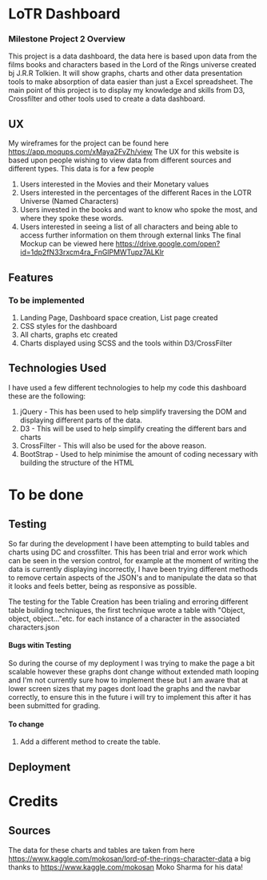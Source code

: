 # LoTR Dashboard
### Milestone Project 2 Overview
This project is a data dashboard, the data here is based upon data from the films books and characters 
based in the Lord of the Rings universe created bj J.R.R Tolkien. It will show graphs, charts and other data presentation tools
to make absorption of data easier than just a Excel spreadsheet. The main point of this project is to display my knowledge and skills from
D3, Crossfilter and other tools used to create a data dashboard.


## UX
My wireframes for the project can be found here https://app.moqups.com/xMaya2FvZh/view
The UX for this website is based upon people wishing to view data from different sources and different types. This data is for a few people
1. Users interested in the Movies and their Monetary values
2. Users interested in the percentages of the different Races in the LOTR Universe (Named Characters)
3. Users invested in the books and want to know who spoke the most, and where they spoke these words.
4. Users interested in seeing a list of all characters and being able to access further information on them through external links
The final Mockup can be viewed here https://drive.google.com/open?id=1dp2fN33rxcm4ra_FnGlPMWTupz7ALKlr

## Features
### To be implemented
1. Landing Page, Dashboard space creation, List page created
2. CSS styles for the dashboard
3. All charts, graphs etc created
4. Charts displayed using SCSS and the tools within D3/CrossFilter

## Technologies Used
I have used a few different technologies to help my code this dashboard these are the following:
1. jQuery - This has been used to help simplify traversing the DOM and displaying different parts of the data.
2. D3 - This will be used to help simplify creating the different bars and charts
3. CrossFilter - This will also be used for the above reason.
4. BootStrap - Used to help minimise the amount of coding necessary with building the structure of the HTML


# To be done
## Testing
So far during the development I have been attempting to build tables and charts using DC and crossfilter. This has been trial and error work which can be seen in the version control, for example
at the moment of writing the data is currently displaying incorrectly, I have been trying different methods to remove certain aspects of the JSON's and to manipulate the data so that it looks 
and feels better, being as responsive as possible. 

The testing for the Table Creation has been trialing and erroring different table building techniques, the first technique wrote a table with "Object, object, object..."etc. for each instance of a character
in the associated characters.json

#### Bugs witin Testing
So during the course of my deployment I was trying to make the page a bit scalable however these graphs dont change without extended math looping and I'm not currently sure how to implement these but I am aware that at lower screen sizes
that my pages dont load the graphs and the navbar correctly, to ensure this in the future i will try to implement this after it has been submitted for grading.

#### To change
1. Add a different method to create the table.


## Deployment




# Credits

## Sources
The data for these charts and tables are taken from here https://www.kaggle.com/mokosan/lord-of-the-rings-character-data a big thanks to https://www.kaggle.com/mokosan Moko Sharma for his data!